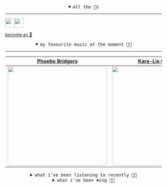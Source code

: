 <details open>

<summary align="center"><samp>all the 🥚s</samp></summary>
<hr />

<a href="https://github.com/pvinis"><img src="https://avatars0.githubusercontent.com/u/100233?s=90&v=4" width="30" height="30" /><a href="https://github.com/maxPugh"><img src="https://avatars2.githubusercontent.com/u/46350013?s=90&u=52a601eaa2d272b35477d096fe782ebf0a8a1f68&v=4" width="30" height="30" />

<samp><a href="https://github.com/bitttttten/bitttttten/stargazers">become an 🥚</a></samp>

</details>

<details open>

<summary align="center"><samp>my favourite music at the moment 🎵🎶</samp></summary>
<hr />

<!-- toc -->

| [Phoebe Bridgers](https://open.spotify.com/artist/1r1uxoy19fzMxunt3ONAkG)                                                                                        | [Kara-Lis Coverdale](https://open.spotify.com/artist/5pHUdo5THDtmE9yu3iC2hA)                                                                                     | [Four Tet](https://open.spotify.com/artist/7Eu1txygG6nJttLHbZdQOh)                                                                                               | [Phil France](https://open.spotify.com/artist/3xlkiDlNGdmuNg01x7SVJd)                                                                                            |
| ---------------------------------------------------------------------------------------------------------------------------------------------------------------- | ---------------------------------------------------------------------------------------------------------------------------------------------------------------- | ---------------------------------------------------------------------------------------------------------------------------------------------------------------- | ---------------------------------------------------------------------------------------------------------------------------------------------------------------- |
| [<img src="https://i.scdn.co/image/1c90d650ee787a51e18e475584b595c9234eac48" width="320" height="auto">](https://open.spotify.com/artist/1r1uxoy19fzMxunt3ONAkG) | [<img src="https://i.scdn.co/image/3ff62265284ff5857e0efb3030061bced7ac2144" width="320" height="auto">](https://open.spotify.com/artist/5pHUdo5THDtmE9yu3iC2hA) | [<img src="https://i.scdn.co/image/f96458025a0640bf1d3c8f764a42ec21d4db1eae" width="320" height="auto">](https://open.spotify.com/artist/7Eu1txygG6nJttLHbZdQOh) | [<img src="https://i.scdn.co/image/bf115b71b61479ba3fe9f9c6b596f0972bad4003" width="320" height="auto">](https://open.spotify.com/artist/3xlkiDlNGdmuNg01x7SVJd) |

<!-- tocstop -->

</details>

<details>

<summary align="center"><samp>what i've been listening to recently 🎵🎶</samp></summary>
<hr />

<!-- toc -->

| [Studie<br />Teebs, Panda Bear](https://open.spotify.com/track/2ss1yofr3slVR2SfokLaLC)                                                                          | [The Bug Collector<br />Haley Heynderickx](https://open.spotify.com/track/5nVE45ithgyVocZp5XLAk6)                                                               | [Alberto Balsalm<br />Aphex Twin](https://open.spotify.com/track/21Phj46KeUHOWyZW9A9b7P)                                                                        | [Daughter<br />Four Tet](https://open.spotify.com/track/4H4p1B3GrZHnh71vgPtHQW)                                                                                 |
| --------------------------------------------------------------------------------------------------------------------------------------------------------------- | --------------------------------------------------------------------------------------------------------------------------------------------------------------- | --------------------------------------------------------------------------------------------------------------------------------------------------------------- | --------------------------------------------------------------------------------------------------------------------------------------------------------------- |
| [<img src="https://i.scdn.co/image/5ae35abbcca16ff670722c6f8f176b2314e6526d" width="320" height="auto">](https://open.spotify.com/track/2ss1yofr3slVR2SfokLaLC) | [<img src="https://i.scdn.co/image/1dd6c3ccbb58862c97839fc1a865699dcd805917" width="320" height="auto">](https://open.spotify.com/track/5nVE45ithgyVocZp5XLAk6) | [<img src="https://i.scdn.co/image/5630c4ae80c6d8cb16f021fdf5b4fc28c90420ab" width="320" height="auto">](https://open.spotify.com/track/21Phj46KeUHOWyZW9A9b7P) | [<img src="https://i.scdn.co/image/f96458025a0640bf1d3c8f764a42ec21d4db1eae" width="320" height="auto">](https://open.spotify.com/track/4H4p1B3GrZHnh71vgPtHQW) |

<!-- tocstop -->

</details>

<details>

<summary align="center"><samp>what i've been ❤️ing 🎵🎶</samp></summary>
<hr />

<!-- toc -->

| [Dancers<br />Plaid](https://open.spotify.com/album/5QuV9YWaHQVSQZekh3VMe3)                                                                                     | [Red Tide<br />Loscil](https://open.spotify.com/album/1anZBWOeghB5twG4CyJdoc)                                                                                   | [Do Matter<br />Plaid](https://open.spotify.com/album/0UoUjQNjDBpBGsuTpIEIz4)                                                                                   | [Tomato Day<br />Kelpe](https://open.spotify.com/album/4Xs0BuqcVypp3XJDcdSK3K)                                                                                  |
| --------------------------------------------------------------------------------------------------------------------------------------------------------------- | --------------------------------------------------------------------------------------------------------------------------------------------------------------- | --------------------------------------------------------------------------------------------------------------------------------------------------------------- | --------------------------------------------------------------------------------------------------------------------------------------------------------------- |
| [<img src="https://i.scdn.co/image/ab67616d0000b2738d74ef25f913c10a2fd48020" width="320" height="auto">](https://open.spotify.com/album/5QuV9YWaHQVSQZekh3VMe3) | [<img src="https://i.scdn.co/image/ab67616d0000b2739e2495ed54b34535005ee4e9" width="320" height="auto">](https://open.spotify.com/album/1anZBWOeghB5twG4CyJdoc) | [<img src="https://i.scdn.co/image/ab67616d0000b273aa17898d4e40a3b462787da5" width="320" height="auto">](https://open.spotify.com/album/0UoUjQNjDBpBGsuTpIEIz4) | [<img src="https://i.scdn.co/image/ab67616d0000b27308365af0edefea7f20543712" width="320" height="auto">](https://open.spotify.com/album/4Xs0BuqcVypp3XJDcdSK3K) |

<!-- tocstop -->

</details>

